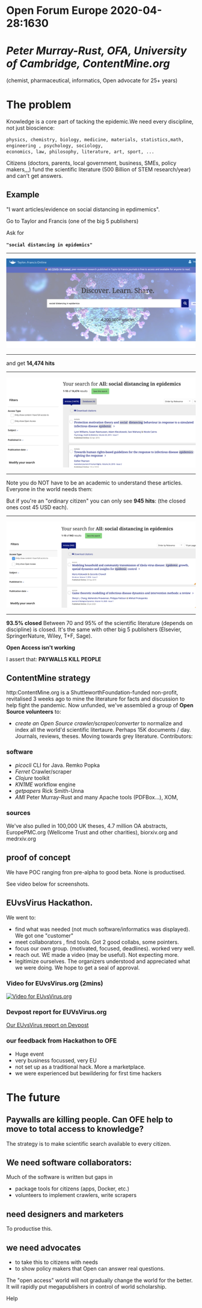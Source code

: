 # Open Forum Europe 2020-04-28:1630

# *Peter Murray-Rust, OFA, University of Cambridge, ContentMine.org* 
(chemist, pharmaceutical, informatics, Open advocate for 25+ years)



# The problem
Knowledge is a core part of tacking the epidemic.We need every discipline, not just bioscience:

```
physics, chemistry, biology, medicine, materials, statistics,math, engineering , psychology, sociology, 
economics, law, philosophy, literature, art, sport, ...
``` 
Citizens (doctors, parents, local government, business, SMEs, policy makers,,,) fund the scientific literature 
(500 Billion of STEM research/year) and can't get answers. 

## Example
"I want articles/evidence on social distancing in epdimemics".

Go to Taylor and Francis (one of the big 5 publishers)

Ask for 

**`"social distancing in epidemics"`**

<hr/>

![TF](../assets/tf_online.png)

<hr/>

and get **14,474 hits**

<hr/>

![Closed](../assets/tf_socdist_closed.png)

<hr/>

Note you do NOT have to be an academic to understand these articles. Everyone in the world needs them:

But if you're an "ordinary citizen" you can only see **945 hits**:
(the closed ones cost 45 USD each).

<hr/>

![Open](../assets/tf_socdist.open.png)

<hr/>

**93.5% closed**
Between 70 and 95% of the scientific literature (depends on discipline) is closed. It's the same with other big 5 publishers (Elsevier, SpringerNature, Wiley, T+F, Sage).

**Open Access isn't working**

I assert that:
**PAYWALLS KILL PEOPLE** 

## ContentMine strategy

http:ContentMine.org is a ShuttleworthFoundation-funded non-profit, revitalised 3 weeks ago to mine the literature for facts and discussion to help fight the pandemic. Now unfunded, we've assembled a group of **Open Source volunteers** to:
* *create an Open Source crawler/scraper/converter* to normalize and index all the world'd scientific litertaure. Perhaps 15K documents / day. Journals, reviews, theses. Moving towards grey literature. Contributors:

### software
* *picocli* CLI for Java. Remko Popka
* *Ferret*  Crawler/scraper
* *Clojure* toolkit
* *KN1ME* workflow engine
* *getpapers* Rick Smith-Unna
* *AMI* Peter Murray-Rust
and many Apache tools (PDFBox...), XOM, 

### sources
We've also pulled in 100,000 UK theses, 4.7 million OA abstracts, EuropePMC.org (Wellcome Trust and other charities), biorxiv.org and medrxiv.org

## proof of concept
We have POC ranging fron pre-alpha to good beta. None is productised.

See video below for screenshots.


## EUvsVirus Hackathon. 
We went to:
* find what was needed (not much software/informatics was displayed). We got one "customer"
* meet collaborators , find tools. Got 2 good collabs, some pointers.
* focus our own group. (motivated, focused, deadlines). worked very well.
* reach out. WE made a video (may be useful). Not expecting more.
* legitimize ourselves. The organizers understood and appreciated what we were doing. We hope to get a seal of approval.

### Video for EUvsVirus.org (2mins)
[![Video for EUvsVirus.org](http://img.youtube.com/vi/gBFpiOs7wZI/0.jpg)](http://www.youtube.com/watch?v=gBFpiOs7wZI)

### Devpost report for EUVsVirus.org
[Our EUvsVirus report on Devpost](https://devpost.com/software/contentmine-scientific-knowledge-for-all)


### our feedback from Hackathon to OFE
* Huge event
* very business focussed, very EU
* not set up as a traditional hack. More a marketplace.
* we were experienced but bewildering for first time hackers

# The future

## Paywalls are killing people. Can OFE help to move to total access to knowledge? 

The strategy is to make scientific search available to every citizen.

## We need software collaborators:
Much of the software is written but gaps in
* package tools for citizens (apps, Docker, etc.)
* volunteers to implement crawlers, write scrapers

## need designers and marketers
To productise this.

## we need advocates
* to take this to citizens with needs
* to show policy makers that Open can answer real questions.

The "open access" world will not gradually change the world for the better. It will rapidly put megapublishers in control of world scholarship.

Help






